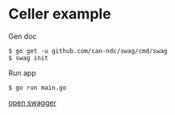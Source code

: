 # Celler example

Gen doc

```console
$ go get -u github.com/can-ndc/swag/cmd/swag
$ swag init
```

Run app

```console
$ go run main.go
```

[open swagger](http://localhost:8080/swagger/index.html)
